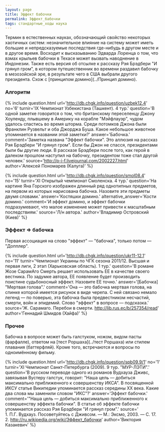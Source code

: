 ```yaml
---
layout: page
title: Эффект бабочки
permalink: Эффект_бабочки
tags: стандартные_ходы наука
---
```

Термин в естественных науках, обозначающий свойство некоторых хаотичных систем: незначительное влияние на систему может иметь большие и непредсказуемые последствия где-нибудь в другом месте и в другое время. Восходит к высказыванию Эдварда Лоренца о том, что взмах крыльев бабочки в Техасе может вызвать наводнение в Индонезии. Также есть версия об отсылке к рассказу Рэя Брэдбери "И грянул гром", в котором путешественник во времени раздавил бабочку в мезозойской эре, в результате чего в США выбрали другого президента. Схож с [принципом домино](../Принцип домино).

### Алгоритм 

{% include question.html
url='http://db.chgk.info/question/uzbek12.4'
no='6'
turnir='IX Чемпионат Узбекистана (Ташкент). 4 тур.'
question='В одной заметке говорится о том, что британскому переселенцу Джону Хоуленду, плывшему в Америку на корабле "Мэйфлауэр", чудом удалось спастись во время шторма. Среди потомков Джона были Франклин Рузвельт и оба Джорджа Буша. Какое небольшое животное упоминается в названии этой заметки?'
answer='Бабочка.'
comment='Заметка названа "Эффект бабочки". Это аллюзия на рассказ Рэя Брэдбери "И грянул гром". Если бы Джон не спасся, президентами были бы другие люди. В рассказе Брэдбери после того, как герой в далеком прошлом наступил на бабочку, президентом тоже стал другой человек.'
source='http://p-i-f.livejournal.com/2002227.html'
author='Алексей Пономарев (Калуга)'
 %}

{% include question.html
url='http://db.chgk.info/question/smol08.4'
no='15'
turnir='XI Открытый чемпионат Смоленска. 4 тур.'
question='На картине Яна Горского изображен длинный ряд однотипных предметов, на первом из которых нарисована бабочка. Назовите эти предметы двумя словами.'
answer='Костяшки домино.'
alternative_answer='Кости домино.'
comment='И эффект домино, и эффект бабочки подразумевают, что малое изменение может привести к масштабным последствиям.'
source='Л/н автора.'
author='Владимир Островский (Киев)'
 %}

### Эффект => бабочка
Первая ассоциация на слово "эффект" — "бабочка", только потом — "Допплер".

{% include question.html
url='http://db.chgk.info/question/ukr11-12.1'
no='11'
turnir='Чемпионат Украины по ЧГК сезона 2011/12. Высшая и первая лиги, 2 этап (Харьковская область). 1 тур.'
question='В романе Жозе СарамАго Смерть решает использовать ЕЕ в качестве своего вестника. По задумке автора, ЕЕ появление будет производить поистине судьбоносный эффект. Назовите ЕЕ точно.'
answer='[Бабочка] "Мертвая голова".'
comment='Она — это бабочка мертвая голова, на спинке которой имеется рисунок в виде черепа. С ней связано немало легенд — по поверью, эта бабочка была предвестником несчастий, смерти, войн и эпидемий. Слово "эффект" в вопросе — подсказка.'
source='Ж. Сарамаго. Перебои в смерти. http://lib.rus.ec/b/257354/read'
author='Геннадий Шмидов (Хайфа)'
 %}

### Прочее 

Бабочка в вопросе может быть галстуком, ножом, видом пасты (фарфалле), ответом на [тест Роршаха](../тест Роршаха) или стилем плавания (баттерфляй). Кроме того, встречаются и вопросы по одноимённому фильму.

{% include question.html
url='http://db.chgk.info/question/spb09.9/1'
no='1'
turnir='XI Чемпионат Санкт-Петербурга (2009). 9 тур. "МУР-ЛЭТИ".'
question='В русском переводе одного из романов Вудхауза Дживс, завязывая Вустеру галстук, говорит: "Наша цель — добиться максимально приближенного к совершенству ИКСА". В посвященной ИКСУ статье Википедии упоминается рассказ середины XX века. Какие два слова мы заменили словом "ИКС"?'
answer='Эффект бабочки.'
comment='"Наша цель — добиться максимально приближенного к совершенству эффекта бабочки". В статье об эффекте бабочки упоминается рассказ Рэя Брэдбери "И грянул гром".'
source='
    <br>1. П.Г. Вудхауз. Посоветуйтесь с Дживсом. — М.: Эксмо, 2003. — С. 17. 
    <br>2. http://ru.wikipedia.org/wiki/Эффект_бабочки'
author='Виктория Казакевич'
 %}

 